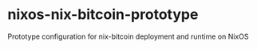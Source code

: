 # nixos-nix-bitcoin-prototype
Prototype configuration for nix-bitcoin deployment and runtime on NixOS
